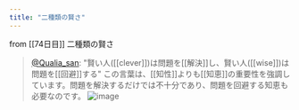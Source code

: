 ```yaml
---
title: "二種類の賢さ"
---
```


from [[74日目]]
二種類の賢さ
> [@Qualia_san](https://twitter.com/Qualia_san/status/1630556095562530816?s=20): "賢い人([[clever]])は問題を[[解決]]し、賢い人([[wise]])は問題を[[回避]]する" この言葉は、[[知性]]よりも[[知恵]]の重要性を強調しています。問題を解決するだけでは不十分であり、問題を回避する知恵も必要なのです。
> ![image](https://pbs.twimg.com/media/FqDl_HTaUAAZGDy.png)

